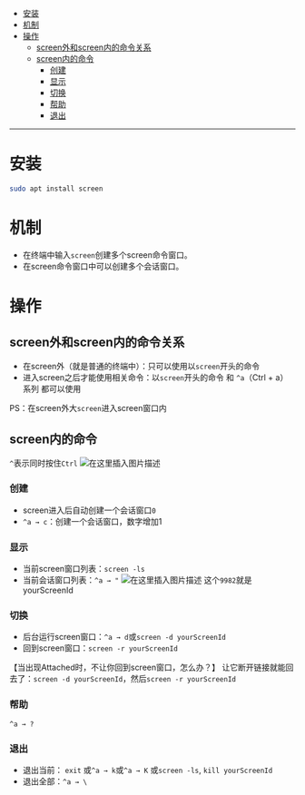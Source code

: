 - [安装](#安装)
- [机制](#机制)
- [操作](#操作)
  - [screen外和screen内的命令关系](#screen外和screen内的命令关系)
  - [screen内的命令](#screen内的命令)
    - [创建](#创建)
    - [显示](#显示)
    - [切换](#切换)
    - [帮助](#帮助)
    - [退出](#退出)

---

# 安装
```bash
sudo apt install screen
```

# 机制
- 在终端中输入`screen`创建多个screen命令窗口。
- 在screen命令窗口中可以创建多个会话窗口。


# 操作

## screen外和screen内的命令关系
- 在screen外（就是普通的终端中）：只可以使用以`screen`开头的命令
- 进入screen之后才能使用相关命令：以`screen`开头的命令 和 `^a`（Ctrl + a）系列 都可以使用

PS：在screen外大`screen`进入screen窗口内



## screen内的命令
`^`表示同时按住`Ctrl`
![在这里插入图片描述](https://img-blog.csdnimg.cn/20200326190911583.png?x-oss-process=image/watermark,type_ZmFuZ3poZW5naGVpdGk,shadow_10,text_aHR0cHM6Ly9ibG9nLmNzZG4ubmV0L3NhbmRhbHBob240ODY5,size_16,color_FFFFFF,t_70)
### 创建
- screen进入后自动创建一个会话窗口`0`
- `^a → c`：创建一个会话窗口，数字增加1

### 显示
- 当前screen窗口列表：`screen -ls`
- 当前会话窗口列表：`^a → "`
![在这里插入图片描述](https://img-blog.csdnimg.cn/20200703222759427.png)
这个`9982`就是yourScreenId
### 切换
- 后台运行screen窗口：`^a → d`或`screen -d yourScreenId`
- 回到screen窗口：`screen -r yourScreenId`


【当出现Attached时，不让你回到screen窗口，怎么办？】
让它断开链接就能回去了：`screen -d yourScreenId`，然后`screen -r yourScreenId`
### 帮助
`^a → ?`
### 退出
- 退出当前：
`exit`
或`^a → k`或`^a → K`
或`screen -ls`, `kill yourScreenId`
- 退出全部：`^a → \`
